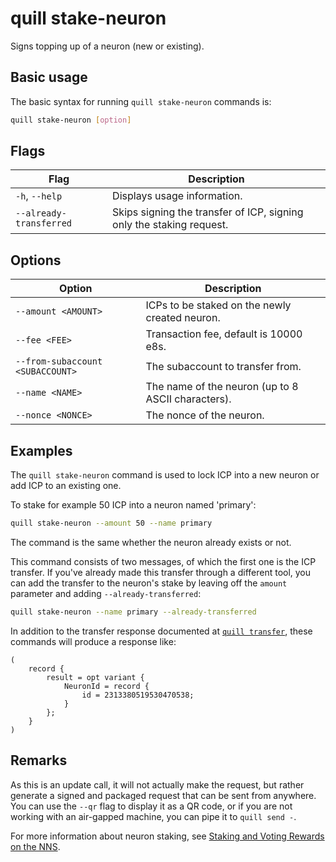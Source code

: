 # quill stake-neuron

Signs topping up of a neuron (new or existing).

## Basic usage

The basic syntax for running `quill stake-neuron` commands is:

``` bash
quill stake-neuron [option]
```

## Flags

| Flag                    | Description                                                          |
|-------------------------|----------------------------------------------------------------------|
| `-h`, `--help`          | Displays usage information.                                          |
| `--already-transferred` | Skips signing the transfer of ICP, signing only the staking request. |

## Options

| Option                           | Description                                        |
|----------------------------------|----------------------------------------------------|
| `--amount <AMOUNT>`              | ICPs to be staked on the newly created neuron.     |
| `--fee <FEE>`                    | Transaction fee, default is 10000 e8s.             |
| `--from-subaccount <SUBACCOUNT>` | The subaccount to transfer from.                   |
| `--name <NAME>`                  | The name of the neuron (up to 8 ASCII characters). |
| `--nonce <NONCE>`                | The nonce of the neuron.                           |

## Examples

The `quill stake-neuron` command is used to lock ICP into a new neuron or add ICP to an existing one.

To stake for example 50 ICP into a neuron named 'primary':

```sh
quill stake-neuron --amount 50 --name primary
```

The command is the same whether the neuron already exists or not.

This command consists of two messages, of which the first one is the ICP transfer. If you've already made this transfer through a different tool, you can add the transfer to the neuron's stake by leaving off the `amount` parameter and adding `--already-transferred`: 

```sh
quill stake-neuron --name primary --already-transferred
```

In addition to the transfer response documented at [`quill transfer`], these commands will produce a response like:

```candid
(
    record {
        result = opt variant {
            NeuronId = record {
                id = 2313380519530470538;
            }
        };
    }
)
```

## Remarks

As this is an update call, it will not actually make the request, but rather generate a signed and packaged request that can be sent from anywhere. You can use the `--qr` flag to display it as a QR code, or if you are not working with an air-gapped machine, you can pipe it to `quill send -`.

For more information about neuron staking, see [Staking and Voting Rewards on the NNS][Staking].

[`quill transfer`]: quill-transfer.md
[Staking]: https://internetcomputer.org/docs/current/tokenomics/nns/nns-staking-voting-rewards
